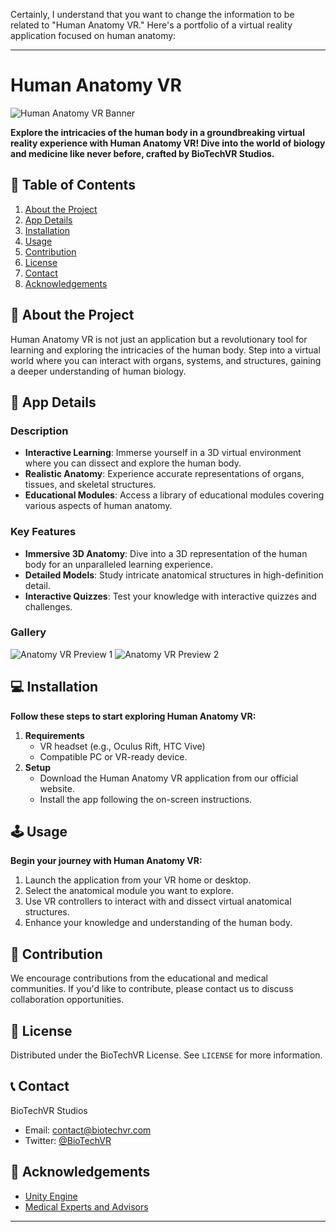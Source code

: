 Certainly, I understand that you want to change the information to be related to "Human Anatomy VR." Here's a portfolio of a virtual reality application focused on human anatomy:

---

# Human Anatomy VR

![Human Anatomy VR Banner](Screenshot/(102).png)

**Explore the intricacies of the human body in a groundbreaking virtual reality experience with Human Anatomy VR! Dive into the world of biology and medicine like never before, crafted by BioTechVR Studios.**

## 📌 Table of Contents

1. [About the Project](#about-the-project)
2. [App Details](#app-details)
3. [Installation](#installation)
4. [Usage](#usage)
5. [Contribution](#contribution)
6. [License](#license)
7. [Contact](#contact)
8. [Acknowledgements](#acknowledgements)

## 🧬 About the Project

Human Anatomy VR is not just an application but a revolutionary tool for learning and exploring the intricacies of the human body. Step into a virtual world where you can interact with organs, systems, and structures, gaining a deeper understanding of human biology.

## 🧫 App Details

### Description

- **Interactive Learning**: Immerse yourself in a 3D virtual environment where you can dissect and explore the human body.
- **Realistic Anatomy**: Experience accurate representations of organs, tissues, and skeletal structures.
- **Educational Modules**: Access a library of educational modules covering various aspects of human anatomy.

### Key Features

- **Immersive 3D Anatomy**: Dive into a 3D representation of the human body for an unparalleled learning experience.
- **Detailed Models**: Study intricate anatomical structures in high-definition detail.
- **Interactive Quizzes**: Test your knowledge with interactive quizzes and challenges.

### Gallery

![Anatomy VR Preview 1](Screenshot(103).png)
![Anatomy VR Preview 2](Screenshort/(104).png)

## 💻 Installation

**Follow these steps to start exploring Human Anatomy VR:**

1. **Requirements**
   - VR headset (e.g., Oculus Rift, HTC Vive)
   - Compatible PC or VR-ready device.
2. **Setup**
   - Download the Human Anatomy VR application from our official website.
   - Install the app following the on-screen instructions.

## 🕹️ Usage

**Begin your journey with Human Anatomy VR:**

1. Launch the application from your VR home or desktop.
2. Select the anatomical module you want to explore.
3. Use VR controllers to interact with and dissect virtual anatomical structures.
4. Enhance your knowledge and understanding of the human body.

## 🤝 Contribution

We encourage contributions from the educational and medical communities. If you'd like to contribute, please contact us to discuss collaboration opportunities.

## 📄 License

Distributed under the BioTechVR License. See `LICENSE` for more information.

## 📞 Contact

BioTechVR Studios
- Email: contact@biotechvr.com
- Twitter: [@BioTechVR](https://twitter.com/BioTechVR)

## 👏 Acknowledgements

- [Unity Engine](https://unity.com/)
- [Medical Experts and Advisors](#)

---

